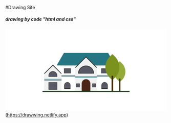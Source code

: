 #Drawing Site
 ##### drawing by code "html and css" 
 ![preview img](screencapture-file-E-drawing-index-html-2022-10-22-12_56_35.png)
 (https://drawwing.netlify.app)